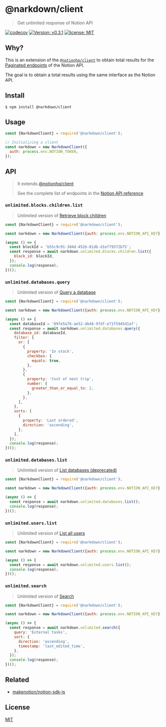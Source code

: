 # @narkdown/client

> Get unlimited response of Notion API

[![codecov](https://codecov.io/gh/narkdown/client/branch/main/graph/badge.svg)](https://codecov.io/gh/narkdown/client)
[![Version: v0.3.1](https://img.shields.io/badge/Version-v0.3.1-green)](https://github.com/narkdown/client/releases/tag/v0.3.1)
[![license: MIT](https://img.shields.io/badge/license-MIT-green.svg)](./LICENSE)

## Why?

This is an extension of the [`@notionhq/client`](https://github.com/makenotion/notion-sdk-js) to obtain total results for the [Paginated endpoints](https://developers.notion.com/reference/pagination#paginated-endpoints) of the Notion API.

The goal is to obtain a total results using the same interface as the Notion API.

## Install

```
$ npm install @narkdown/client
```

## Usage

```javascript
const {NarkdownClient} = require('@narkdown/client');

// Initializing a client
const narkdown = new NarkdownClient({
  auth: process.env.NOTION_TOKEN,
});
```

## API

> It extends [@notionhq/client](https://github.com/makenotion/notion-sdk-js)
>
> See the complete list of endpoints in the [Notion API reference](https://developers.notion.com/reference)

### `unlimited.blocks.children.list`

> Unlimited version of [Retrieve block children](https://developers.notion.com/reference/get-block-children)

```javascript
const {NarkdownClient} = require('@narkdown/client');

const narkdown = new NarkdownClient({auth: process.env.NOTION_API_KEY});

(async () => {
  const blockId = 'b55c9c91-384d-452b-81db-d1ef79372b75';
  const response = await narkdown.unlimited.blocks.children.list({
    block_id: blockId,
  });
  console.log(response);
})();
```

### `unlimited.databases.query`

> Unlimited version of [Query a database](https://developers.notion.com/reference/post-database-query)

```javascript
const {NarkdownClient} = require('@narkdown/client');

const narkdown = new NarkdownClient({auth: process.env.NOTION_API_KEY});

(async () => {
  const databaseId = '897e5a76-ae52-4b48-9fdf-e71f5945d1af';
  const response = await narkdown.unlimited.databases.query({
    database_id: databaseId,
    filter: {
      or: [
        {
          property: 'In stock',
          checkbox: {
            equals: true,
          },
        },
        {
          property: 'Cost of next trip',
          number: {
            greater_than_or_equal_to: 2,
          },
        },
      ],
    },
    sorts: [
      {
        property: 'Last ordered',
        direction: 'ascending',
      },
    ],
  });
  console.log(response);
})();
```

### `unlimited.databases.list`

> Unlimited version of [List databases (deprecated)](https://developers.notion.com/reference/get-databases)

```javascript
const {NarkdownClient} = require('@narkdown/client');

const narkdown = new NarkdownClient({auth: process.env.NOTION_API_KEY});

(async () => {
  const response = await narkdown.unlimited.databases.list();
  console.log(response);
})();
```

### `unlimited.users.list`

> Unlimited version of [List all users](https://developers.notion.com/reference/get-users)

```javascript
const {NarkdownClient} = require('@narkdown/client');

const narkdown = new NarkdownClient({auth: process.env.NOTION_API_KEY});

(async () => {
  const response = await narkdown.unlimited.users.list();
  console.log(response);
})();
```

### `unlimited.search`

> Unlimited version of [Search](https://developers.notion.com/reference/post-search)

```javascript
const {NarkdownClient} = require('@narkdown/client');

const narkdown = new NarkdownClient({auth: process.env.NOTION_API_KEY});

(async () => {
  const response = await narkdown.unlimited.search({
    query: 'External tasks',
    sort: {
      direction: 'ascending',
      timestamp: 'last_edited_time',
    },
  });
  console.log(response);
})();
```

## Related

- [makenotion/notion-sdk-js](https://github.com/makenotion/notion-sdk-js)

## License

[MIT](LICENSE)
